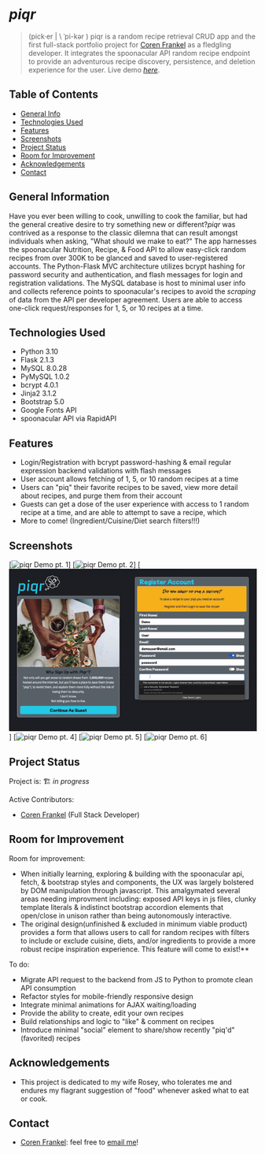 # *piqr*
> (pick·​er | \ ˈpi-kər \) 
> piqr is a random recipe retrieval CRUD app and the first full-stack portfolio project for <a href="https://github.com/coren-frankel">Coren Frankel</a> as a fledgling developer. It integrates the spoonacular API random recipe endpoint to provide an adventurous recipe discovery, persistence, and deletion experience for the user.
> Live demo [_here_](http://3.101.63.102/). <!-- Once a live deployment is available, include the link here. -->

## Table of Contents
* [General Info](#general-information)
* [Technologies Used](#technologies-used)
* [Features](#features)
* [Screenshots](#screenshots)
* [Project Status](#project-status)
* [Room for Improvement](#room-for-improvement)
* [Acknowledgements](#acknowledgements)
* [Contact](#contact)
<!-- * [License](#license) -->

<!-- PLACE BETWEEN SCREENSHOTS AND PROJECT STATUS WHEN IMPLEMENTING
* [Setup](#setup)
* [Usage](#usage)
-->

## General Information
<!--
- Provide general information about your project here.
- What problem does it (intend to) solve?
- What is the purpose of your project?
- Why did you undertake it?
-->
<!-- You don't have to answer all the questions - just the ones relevant to your project. -->
Have you ever been willing to cook, unwilling to cook the familiar, but had the general creative desire to try something new or different?*piqr* was contrived as a response to the classic dilemna that can result amongst individuals when asking, "What should we make to eat?" The app harnesses the spoonacular Nutrition, Recipe, & Food API to allow easy-click random recipes from over 300K to be glanced and saved to user-registered accounts. The Python-Flask MVC architecture utilizes bcrypt hashing for password security and authentication, and flash messages for login and registration validations. The MySQL database is host to minimal user info and collects reference points to spoonacular's recipes to avoid the *scraping* of data from the API per developer agreement. Users are able to access one-click request/responses for 1, 5, or 10 recipes at a time.


## Technologies Used
+ Python 3.10
+ Flask 2.1.3
+ MySQL 8.0.28
+ PyMySQL 1.0.2
+ bcrypt 4.0.1
+ Jinja2 3.1.2
+ Bootstrap 5.0
+ Google Fonts API
+ spoonacular API via RapidAPI


## Features
<!-- List the ready features here: -->
- Login/Registration with bcrypt password-hashing & email regular expression backend validations with flash messages
- User account allows fetching of 1, 5, or 10 random recipes at a time
- Users can "piq" their favorite recipes to be saved, view more detail about recipes, and purge them from their account
- Guests can get a dose of the user experience with access to 1 random recipe at a time, and are able to attempt to save a recipe, which 
- More to come! (Ingredient/Cuisine/Diet search filters!!!)


## Screenshots
<!-- If you have screenshots, gifs, video demos you'd like to share, include them here. -->
[![piqr Demo pt. 1](./assets/piqrdemo1.gif)]
[![piqr Demo pt. 2](./assets/piqrdemo2.gif)]
[![piqr Demo pt. 3](./assets/piqrdemo3.gif)]
[![piqr Demo pt. 4](./assets/piqrdemo4.gif)]
[![piqr Demo pt. 5](./assets/piqrdemo5.gif)]
[![piqr Demo pt. 6](./assets/piqrdemo6.gif)]


<!--
## Setup
What are the project requirements/dependencies? Where are they listed? A requirements.txt or a Pipfile.lock file perhaps? Where is it located?

Proceed to describe how to install / setup one's local environment / get started with the project.


## Usage
How does one go about using it?
Provide various use cases and code examples here.

`write-your-code-here`

-->
## Project Status
Project is: 🏗️ _in progress_

Active Contributors: 
  + [Coren Frankel](https://github.com/coren-frankel) (Full Stack Developer)
<!-- _in progress_ / _complete_ / _no longer being worked on_. If you are no longer working on it, provide reasons why. -->


## Room for Improvement
<!-- Include areas you believe need improvement / could be improved. Also add TODOs for future development. -->

Room for improvement:
- When initially learning, exploring & building with the spoonacular api, fetch, & bootstrap styles and components, the UX was largely bolstered by DOM manipulation through javascript. This amalgymated several areas needing improvment including: exposed API keys in js files, clunky template literals & indistinct bootstrap accordion elements that open/close in unison rather than being autonomously interactive.
- The original design(unfinished & excluded in minimum viable product) provides a form that allows users to call for random recipes with filters to include or exclude cuisine, diets, and/or ingredients to provide a more robust recipe inspiration experience. This feature will come to exist!**

To do:
- Migrate API request to the backend from JS to Python to promote clean API consumption
- Refactor styles for mobile-friendly responsive design
- Integrate minimal animations for AJAX waiting/loading
- Provide the ability to create, edit your own recipes
- Build relationships and logic to "like" & comment on recipes
- Introduce minimal "social" element to share/show recently "piq'd" (favorited) recipes


## Acknowledgements
- This project is dedicated to my wife Rosey, who tolerates me and endures my flagrant suggestion of "food" whenever asked what to eat or cook.


## Contact 
+ [Coren Frankel](https://linkedin.com/in/coren-frankel): feel free to [email me](mailto:coren.frankel@gmail.com)!

<!-- Optional -->
<!-- ## License -->
<!-- This project is open source and available under the [... License](). -->

<!-- You don't have to include all sections - just the one's relevant to your project -->
